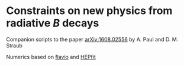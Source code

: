 # Constraints on new physics from radiative *B* decays

Companion scripts to the paper [arXiv:1608.02556](https://arxiv.org/abs/1608.02556) by A. Paul and D. M. Straub

Numerics based on [flavio](https://flav-io.github.io/) and [HEPfit](http://hepfit.roma1.infn.it/)
